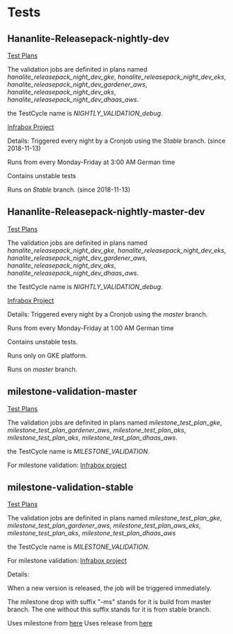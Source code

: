 # Tests

## Hananlite-Releasepack-nightly-dev

[Test Plans](https://git.wdf.sap.corp/plugins/gitiles/hanalite-releasepack/+/refs/heads/stable/TestCycleConfiguration/TestPlans.json)

The validation jobs are definited in plans named *hanalite_releasepack_night_dev_gke*, 
*hanalite_releasepack_night_dev_eks*, *hanalite_releasepack_night_dev_gardener_aws*,
*hanalite_releasepack_night_dev_aks*, *hanalite_releasepack_night_dev_dhaas_aws*.

the TestCycle name is *NIGHTLY_VALIDATION_debug*.

[Infrabox Project](https://infrabox.datahub.only.sap/dashboard/#/project/Hananlite-Releasepack-nightly-dev)

Details:
Triggered every night by a Cronjob using the *Stable* branch. (since 2018-11-13)

Runs from every Monday-Friday at 3:00 AM German time

Contains unstable tests

Runs on *Stable* branch. (since 2018-11-13)

## Hananlite-Releasepack-nightly-master-dev

[Test Plans](https://git.wdf.sap.corp/plugins/gitiles/hanalite-releasepack/+/refs/heads/master/TestCycleConfiguration/TestPlans.json)

The validation jobs are definited in plans named *hanalite_releasepack_night_dev_gke*, *hanalite_releasepack_night_dev_eks*, 
*hanalite_releasepack_night_dev_gardener_aws*, *hanalite_releasepack_night_dev_aks*, *hanalite_releasepack_night_dev_dhaas_aws*.

the TestCycle name is *NIGHTLY_VALIDATION_debug*.

[Infrabox Project](https://infrabox.datahub.only.sap/dashboard/#/project/Hananlite-Releasepack-nightly-dev-master)

Details:
Triggered every night by a Cronjob using the *master* branch.

Runs from every Monday-Friday at 1:00 AM German time

Contains unstable tests.

Runs only on GKE platform.

Runs on *master* branch. 

## milestone-validation-master

[Test Plans](https://git.wdf.sap.corp/plugins/gitiles/hanalite-releasepack/+/refs/heads/master/TestCycleConfiguration/TestPlans.json)

The validation jobs are definited in plans named  *milestone_test_plan_gke*, *milestone_test_plan_gardener_aws*,
*milestone_test_plan_aks*, *milestone_test_plan_aks*,
*milestone_test_plan_dhaas_aws*.

the TestCycle name is *MILESTONE_VALIDATION*.

For milestone validation:
[Infrabox project](https://infrabox.datahub.only.sap/dashboard/#/project/milestone_validation/)

## milestone-validation-stable

[Test Plans](https://git.wdf.sap.corp/plugins/gitiles/hanalite-releasepack/+/refs/heads/stable/TestCycleConfiguration/TestPlans.json)

The validation jobs are definited in plans named *milestone_test_plan_gke*, *milestone_test_plan_gardener_aws*,
*milestone_test_plan_aws_eks*, *milestone_test_plan_aks*,
*milestone_test_plan_dhaas_aws*

the TestCycle name is *MILESTONE_VALIDATION*.

For milestone validation:
[Infrabox project](https://infrabox.datahub.only.sap/dashboard/#/project/milestone_validation/)

Details:

When a new version is released, the job will be triggered immediately.

The milestone drop with suffix "-ms" stands for it is build from master branch.
The one without this suffix stands for it is from stable branch.

Uses milestone from [here](https://int.repositories.cloud.sap/artifactory/build-milestones/com/sap/datahub/SAPDataHub)
Uses release from [here](https://int.repositories.cloud.sap/artifactory/deploy-milestones/com/sap/datahub/SAPDataHub)
